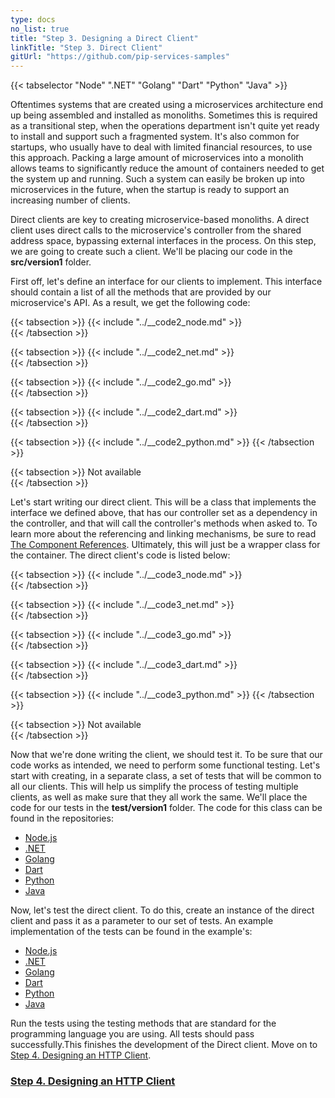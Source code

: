 ```yaml
---
type: docs
no_list: true
title: "Step 3. Designing a Direct Client"
linkTitle: "Step 3. Direct Client" 
gitUrl: "https://github.com/pip-services-samples"
---
```


{{< tabselector "Node" ".NET" "Golang" "Dart" "Python" "Java" >}}

Oftentimes systems that are created using a microservices architecture end up being assembled and installed as monoliths. Sometimes this is required as a transitional step, when the operations department isn't quite yet ready to install and support such a fragmented system. It's also common for startups, who usually have to deal with limited financial resources, to use this approach. Packing a large amount of microservices into a monolith allows teams to significantly reduce the amount of containers needed to get the system up and running. Such a system can easily be broken up into microservices in the future, when the startup is ready to support an increasing number of clients.

Direct clients are key to creating microservice-based monoliths. A direct client uses direct calls to the microservice's controller from the shared address space, bypassing external interfaces in the process. On this step, we are going to create such a client. We'll be placing our code in the **src/version1** folder.

First off, let's define an interface for our clients to implement. This interface should contain a list of all the methods that are provided by our microservice's API. As a result, we get the following code:

{{< tabsection >}}
  {{< include "../__code2_node.md" >}}  
{{< /tabsection >}}

{{< tabsection >}}
  {{< include "../__code2_net.md" >}}    
{{< /tabsection >}}

{{< tabsection >}}
  {{< include "../__code2_go.md" >}}    
{{< /tabsection >}}

{{< tabsection >}}
  {{< include "../__code2_dart.md" >}}    
{{< /tabsection >}}

{{< tabsection >}}
  {{< include "../__code2_python.md" >}}
{{< /tabsection >}}

{{< tabsection >}}
  Not available  
{{< /tabsection >}}

Let's start writing our direct client. This will be a class that implements the interface we defined above, that has our controller set as a dependency in the controller, and that will call the controller's methods when asked to. To learn more about the referencing and linking mechanisms, be sure to read [The Component References](../../../../concepts/component/component_references/). Ultimately, this will just be a wrapper class for the container. 
The direct client's code is listed below:

{{< tabsection >}}
  {{< include "../__code3_node.md" >}}  
{{< /tabsection >}}

{{< tabsection >}}
  {{< include "../__code3_net.md" >}}    
{{< /tabsection >}}

{{< tabsection >}}
  {{< include "../__code3_go.md" >}}  
{{< /tabsection >}}

{{< tabsection >}}
  {{< include "../__code3_dart.md" >}}    
{{< /tabsection >}}

{{< tabsection >}}
  {{< include "../__code3_python.md" >}}
{{< /tabsection >}}

{{< tabsection >}}
  Not available  
{{< /tabsection >}}


Now that we're done writing the client, we should test it. 
To be sure that our code works as intended, we need to perform some functional testing. Let's start with creating, in a separate class, a set of tests that will be common to all our clients. This will help us simplify the process of testing multiple clients, as well as make sure that they all work the same. We'll place the code for our tests in the **test/version1** folder. The code for this class can be found in the repositories:

- [Node.js](https://github.com/pip-services-samples/client-beacons-nodex/blob/main/test/version1/BeaconsClientV1Fixture.ts)
- [.NET](https://github.com/pip-services-samples/client-beacons-dotnet/blob/master/test/Clients/Version1/BeaconsClientV1Fixture.cs)
- [Golang](https://github.com/pip-services-samples12345)
- [Dart](https://github.com/pip-services-samples/client-beacons-dart/blob/master/test/version1/BeaconsClientV1Fixture.dart)
- [Python](https://github.com/pip-services-samples/client-beacons-python/blob/master/test/version1/BeaconsClientV1Fixture.py)
- [Java](https://github.com/pip-services-samples/client-beacons-java/blob/master/test/org/pipservices3/beacons/client/version1/BeaconsClientV1Fixture.java)

Now, let's test the direct client. To do this, create an instance of the direct client and pass it as a parameter to our set of tests. 
An example implementation of the tests can be found in the example's:

- [Node.js](https://github.com/pip-services-samples/client-beacons-nodex/blob/main/test/version1/BeaconsDirectClientV1.test.ts)
- [.NET](https://github.com/pip-services-samples/client-beacons-dotnet/blob/master/test/Clients/Version1/BeaconsDirectClientV1Test.cs)
- [Golang](https://github.com/pip-services-samples12345)
- [Dart](https://github.com/pip-services-samples/client-beacons-dart/blob/master/test/version1/BeaconsDirectClientV1_test.dart)
- [Python](https://github.com/pip-services-samples/client-beacons-python/blob/master/test/version1/test_BeaconsDirectClientV1.py)
- [Java](https://github.com/pip-services-samples/client-beacons-java/blob/master/test/org/pipservices3/beacons/client/version1/BeaconsDirectClientV1Test.java)


Run the tests using the testing methods that are standard for the programming language you are using. All tests should pass successfully.This finishes the development of the Direct client.
Move on to [Step 4. Designing an HTTP Client](../step3).


<span class="hide-title-link">

### [Step 4. Designing an HTTP Client](../step3)

</span>
